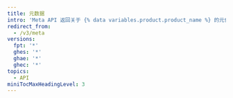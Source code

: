 ```yaml
---
title: 元数据
intro: 'Meta API 返回关于 {% data variables.product.product_name %} 的元信息，包括 {% data variables.product.product_name %} 服务的 IP 地址。'
redirect_from:
  - /v3/meta
versions:
  fpt: '*'
  ghes: '*'
  ghae: '*'
  ghec: '*'
topics:
  - API
miniTocMaxHeadingLevel: 3
---
```


<!--
  Operations are automatically generated. Markdown for this page is located in data/reusables/rest-reference/meta
-->
